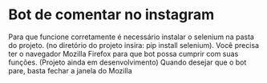 # Bot de comentar no instagram
Para que funcione corretamente é necessário instalar o selenium na pasta do projeto. (no diretório do projeto insira: pip install selenium).
Você precisa ter o navegador Mozilla Firefox para que bot possa cumprir com suas funções.
(Projeto ainda em desenvolvimento)
Quando desejar que o bot pare, basta fechar a janela do Mozilla

